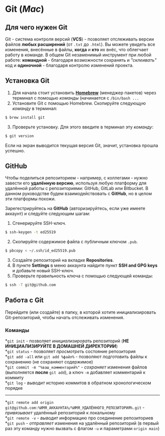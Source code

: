 # **Git (_Mac_)**

## Для чего нужен Git

Git - система контроля версий (**VCS**) - позволяет отслеживать версии файлов **любых расширений** (от `.txt` до `.html`). Вы можете увидеть все 
изменения, внесённые в файлы, **когда** и **кто** их внёс, что облегчает работу в команде. В общем Git незаменимый инструмент при любой работе: 
**командной** - благодаря возможности сохранять и _"склеивать"_ код и **одиночной** - благодаря контролю изменений проекта.  

## Установка Git

1. Для начала стоит установить [**Homebrew**](https://brew.sh "Официальный сайт!") (менеджер пакетов) через терминал с помощью _команды_ (начинается с 
`/bin/bash ...`
2. Установите Git с помощью Homebrew. Скопируйте следующую _команду_ в терминал: 
```bash
$ brew install git
```
3. Проверьте установку. Для этого введите в терминал эту _команду_: 
```bash
$ git version
```

Если на экран выводится текущая версия Git, значит, установка прошла успешно.

## GitHub

Чтобы поделиться репозиторием - например, с коллегами - нужно завести его **удалённую версию**, используя любую платформу для удалённой работы с 
репозиториями: GitHub, GitLab или Bitbucket. В данном руководстве будем взаимодействовать c **GitHub**, но в целом эти платформы похожи. 

Зарегестрируйтесь на **GitHub** (авторизируйтесь, если уже имеете аккаунт) и следуйте следующим шагам:
1. Сгенерируйте SSH-ключ.
```bash
$ ssh-keygen -t ed25519
```
2. Скопируйте содержимое файла с публичным ключом `.pub`.
```bash
$ pbcopy < ~/.ssh/id_ed25519.pub
``` 
3. Создайте репозиторий на вкладке **Repositories**. 
4. В пункте **Settings** в меню аккаунта найдите пункт **SSH and GPG keys** и добавьте новый SSH-ключ.
5. Проверьте правильность ключа с помощью следующей команды:
```bash
$ ssh -T git@github.com
``` 

## Работа с Git 

Перейдите (или создайте) в папку, в которой хотите инициализировать Git-репозиторий, чтобы начать отслеживать изменения.

### Команды

*`git init` - позволяет _инициализировать_ репозиторий (**НЕ ИНИЦИАЛИЗИРУЙТЕ В ДОМАШНЕЙ ДИРЕКТОРИИ**)  
*`git status` - позволяет _просмотреть_ состояние репозитория  
*`git add -all` или `git add %файл%` - позволяют _подготовить_ файлы к сохранению (не сохраняют содержимое)  
*`git commit -m "%ваш_комментарий%"` - _сохраняет_ изменения файлов (выполняется **после** `git add`), а ключ `-m` добавляет комментарий к коммиту  
*`git log` - _выводит_ историю коммитов в обратном хронологическом порядке  

-------

*`git remote add origin git@github.com:%ИМЯ_АККАУНТА%/%ИМЯ_УДАЛЁННОГО_РЕПОЗИТОРИЯ%.git` - _привязывает_ удалённый репозиторий к локальному  
*`git remote -v` - _выводит_ информацию про соединение репозиториев  
*`git push` - _отправляет_ изменения на удалённый репозиторий (в первый раз эту команду нужно вызвать с флагом `-u` и параметрами `origin main`)  
